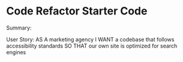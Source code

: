 # Code Refactor Starter Code

Summary:





User Story:
AS A marketing agency
I WANT a codebase that follows accessibility standards
SO THAT our own site is optimized for search engines





